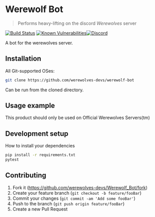 # Werewolf Bot
> Performs heavy-lifting on the discord _Werewolves_ server

[![Build Status](https://travis-ci.org/werewolves-devs/Werewolf_Bot.svg?branch=master)](https://travis-ci.org/werewolves-devs/Werewolf_Bot) [![Known Vulnerabilities](https://snyk.io/test/github/werewolves-devs/werewolf_bot/badge.svg)](https://snyk.io/test/github/werewolves-devs/werewolf_bot)[![Discord](https://discordapp.com/api/guilds/375597071094382603/embed.png)](https://discord.io/werewolves)

A bot for the werewolves server.

## Installation

All Git-supported OSes:

```sh
git clone https://github.com/werewolves-devs/werewolf-bot
```
Can be run from the cloned directory.

## Usage example

This product should only be used on Official Werewolves Servers(tm)

## Development setup

How to install your dependencies

```sh
pip install -r requirements.txt
pytest
```

## Contributing

1. Fork it (<https://github.com/werewolves-devs/Werewolf_Bot/fork>)
2. Create your feature branch (`git checkout -b feature/fooBar`)
3. Commit your changes (`git commit -am 'Add some fooBar'`)
4. Push to the branch (`git push origin feature/fooBar`)
5. Create a new Pull Request
